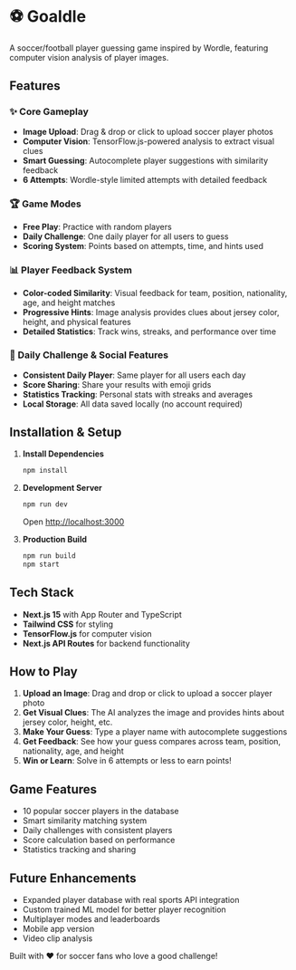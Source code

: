 # ⚽ Goaldle

A soccer/football player guessing game inspired by Wordle, featuring computer vision analysis of player images.

## Features

### ✨ Core Gameplay
- **Image Upload**: Drag & drop or click to upload soccer player photos
- **Computer Vision**: TensorFlow.js-powered analysis to extract visual clues
- **Smart Guessing**: Autocomplete player suggestions with similarity feedback
- **6 Attempts**: Wordle-style limited attempts with detailed feedback

### 🏆 Game Modes
- **Free Play**: Practice with random players
- **Daily Challenge**: One daily player for all users to guess
- **Scoring System**: Points based on attempts, time, and hints used

### 📊 Player Feedback System
- **Color-coded Similarity**: Visual feedback for team, position, nationality, age, and height matches
- **Progressive Hints**: Image analysis provides clues about jersey color, height, and physical features
- **Detailed Statistics**: Track wins, streaks, and performance over time

### 🎯 Daily Challenge & Social Features
- **Consistent Daily Player**: Same player for all users each day
- **Score Sharing**: Share your results with emoji grids
- **Statistics Tracking**: Personal stats with streaks and averages
- **Local Storage**: All data saved locally (no account required)

## Installation & Setup

1. **Install Dependencies**
   ```bash
   npm install
   ```

2. **Development Server**
   ```bash
   npm run dev
   ```
   Open [http://localhost:3000](http://localhost:3000)

3. **Production Build**
   ```bash
   npm run build
   npm start
   ```

## Tech Stack

- **Next.js 15** with App Router and TypeScript
- **Tailwind CSS** for styling
- **TensorFlow.js** for computer vision
- **Next.js API Routes** for backend functionality

## How to Play

1. **Upload an Image**: Drag and drop or click to upload a soccer player photo
2. **Get Visual Clues**: The AI analyzes the image and provides hints about jersey color, height, etc.
3. **Make Your Guess**: Type a player name with autocomplete suggestions
4. **Get Feedback**: See how your guess compares across team, position, nationality, age, and height
5. **Win or Learn**: Solve in 6 attempts or less to earn points!

## Game Features

- 10 popular soccer players in the database
- Smart similarity matching system
- Daily challenges with consistent players
- Score calculation based on performance
- Statistics tracking and sharing

## Future Enhancements

- Expanded player database with real sports API integration
- Custom trained ML model for better player recognition
- Multiplayer modes and leaderboards
- Mobile app version
- Video clip analysis

Built with ❤️ for soccer fans who love a good challenge!
